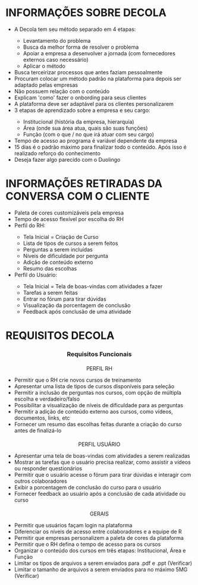  <h1>INFORMAÇÕES SOBRE DECOLA</h1>
 <ul>
	 <li>A Decola tem seu método separado em 4 etapas:</li>
	 <ul>
		 <li>Levantamento do problema</li>
		 <li>Busca da melhor forma de resolver o problema</li>
		 <li>Apoiar a empresa a desenvolver a jornada (com fornecedores externos caso necessário)</li>
		 <li>Aplicar o método</li>
	 </ul>
	 <li>Busca terceirizar processos que antes faziam pessoalmente</li>
	 <li>Procuram colocar um método padrão na plataforma para depois ser adaptado pelas empresas</li>
	 <li>Não possuem relação com o conteúdo</li>
	 <li>Explicam 'como' fazer o onbording para seus clientes</li>
	 <li>A plataforma deve ser adaptável para os clientes personalizarem</li>
	 <li>3 etapas de aprendizado sobre a empresa e seu cargo:</li>
	 <ul>
		 <li>Institucional (história da empresa, hierarquia)</li>
		 <li>Área (onde sua área atua, quais são suas funções)</li>
		 <li>Função (com o que / no que irá atuar com seu cargo)</li>
	 </ul>
	 <li>Tempo de acesso ao programa é variável dependente da empresa</li>
	 <li>15 dias é o padrão máximo para finalizar todo o conteúdo. Após isso é realizado reforço do conhecimento</li>
	 <li>Deseja fazer algo parecido com o Duolingo</li>
 </ul>

<h1>INFORMAÇÕES RETIRADAS DA CONVERSA COM O CLIENTE</h1>
<ul>
	<li>Paleta de cores customizáveis pela empresa</li>
	<li>Tempo de acesso flexível por escolha do RH</li>
	<li>Perfil do RH:</li>
	<ul>
		<li>Tela Inicial = Criação de Curso</li>
		<li>Lista de tipos de cursos a serem feitos</li>
		<li>Perguntas a serem incluídas</li>
		<li>Níveis de dificuldade por pergunta</li>
		<li>Adição de conteúdo externo</li>
		<li>Resumo das escolhas</li>
	</ul>
	<li >Perfil do Usuário:</li>
	<ul>
		<li>Tela Inicial = Tela de boas-vindas com atividades a fazer</li>
		<li>Tarefas a serem feitas</li>
		<li>Entrar no fórum para tirar dúvidas</li>
		<li>Visualização da porcentagem de conclusão</li>
		<li>Feedback após conclusão de uma atividade</li>
	</ul>
 </ul>
 
<h1>REQUISITOS DECOLA</h1>
<h3 align=center>Requisitos Funcionais</h3>
<div style="margin-top: 20px">
<p align=center>PERFIL RH</p>
<ul>
	<li text_align=center>Permitir que o RH crie novos cursos de treinamento</li>
	<li text_align=center>Apresentar uma lista de tipos de cursos disponíveis para seleção</li>
	<li text_align=center>Permitir a inclusão de perguntas nos cursos, com opção de múltipla escolha e verdadeiro/falso</li>
	<li text_align=center>Possibilitar a visualização de níveis de dificuldade para as perguntas</li>
	<li text_align=center>Permitir a adição de conteúdo externo aos cursos, como vídeos, documentos, links, etc</li>
	<li text_align=center>Fornecer um resumo das escolhas feitas durante a criação do curso antes de finalizá-lo</li>
</ul>
</div>
<div style="margin-top: 20px">
<p align=center>PERFIL USUÁRIO</p>
<ul>
	<li text_align=center>Apresentar uma tela de boas-vindas com atividades a serem realizadas</li>
	<li text_align=center>Mostrar as tarefas que o usuário precisa realizar, como assistir a vídeos ou responder questionários</li>
	<li text_align=center>Permitir que o usuário acesse o fórum para tirar dúvidas e interagir com outros colaboradores</li>
	<li text_align=center>Exibir a porcentagem de conclusão do curso para o usuário</li>
	<li text_align=center>Fornecer feedback ao usuário após a conclusão de cada atividade ou curso</li>
</ul>
</div>
<div style="margin-top: 20px">
<p align=center>GERAIS</p>
<ul>
	<li text_align=center>Permitir que usuários façam login na plataforma</li>
	<li text_align=center>Diferenciar os níveis de acesso entre colaboradores e a equipe de R</li>
	<li text_align=center>Permitir que empresas personalizem a paleta de cores da plataforma</li>
	<li text_align=center>Permitir que o RH defina o tempo de acesso para os cursos</li>
	<li text_align=center>Organizar o conteúdo dos cursos em três etapas: Institucional, Área e Função</li>
	<li text_align=center>Limitar os tipos de arquivos a serem enviados para .pdf e .ppt (Verificar)</li>
	<li text_align=center>Limitar o tamanho de arquivos a serem enviados para no máximo 5MG (Verificar)</li>
</ul>
</div>
